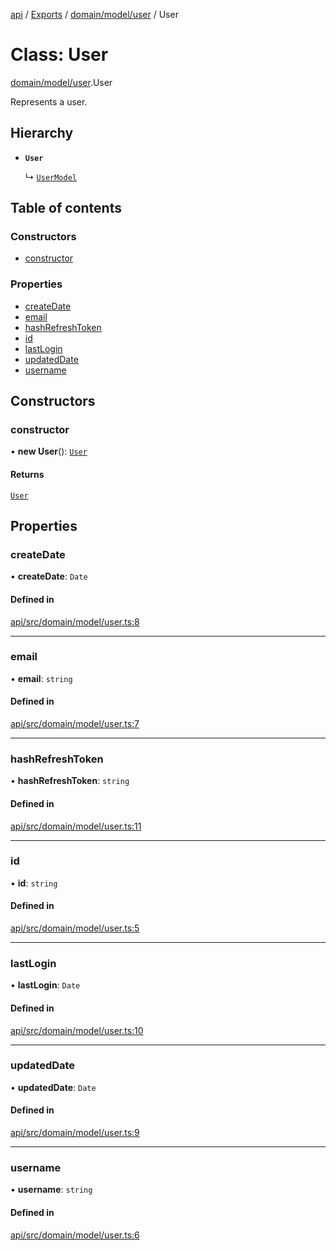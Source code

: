 [api](../README.md) / [Exports](../modules.md) / [domain/model/user](../modules/domain_model_user.md) / User

# Class: User

[domain/model/user](../modules/domain_model_user.md).User

Represents a user.

## Hierarchy

- **`User`**

  ↳ [`UserModel`](domain_model_user.UserModel.md)

## Table of contents

### Constructors

- [constructor](domain_model_user.User.md#constructor)

### Properties

- [createDate](domain_model_user.User.md#createdate)
- [email](domain_model_user.User.md#email)
- [hashRefreshToken](domain_model_user.User.md#hashrefreshtoken)
- [id](domain_model_user.User.md#id)
- [lastLogin](domain_model_user.User.md#lastlogin)
- [updatedDate](domain_model_user.User.md#updateddate)
- [username](domain_model_user.User.md#username)

## Constructors

### constructor

• **new User**(): [`User`](domain_model_user.User.md)

#### Returns

[`User`](domain_model_user.User.md)

## Properties

### createDate

• **createDate**: `Date`

#### Defined in

[api/src/domain/model/user.ts:8](https://github.com/No-Country/c16-58-t-typescript/blob/d2fd85f/api/src/domain/model/user.ts#L8)

___

### email

• **email**: `string`

#### Defined in

[api/src/domain/model/user.ts:7](https://github.com/No-Country/c16-58-t-typescript/blob/d2fd85f/api/src/domain/model/user.ts#L7)

___

### hashRefreshToken

• **hashRefreshToken**: `string`

#### Defined in

[api/src/domain/model/user.ts:11](https://github.com/No-Country/c16-58-t-typescript/blob/d2fd85f/api/src/domain/model/user.ts#L11)

___

### id

• **id**: `string`

#### Defined in

[api/src/domain/model/user.ts:5](https://github.com/No-Country/c16-58-t-typescript/blob/d2fd85f/api/src/domain/model/user.ts#L5)

___

### lastLogin

• **lastLogin**: `Date`

#### Defined in

[api/src/domain/model/user.ts:10](https://github.com/No-Country/c16-58-t-typescript/blob/d2fd85f/api/src/domain/model/user.ts#L10)

___

### updatedDate

• **updatedDate**: `Date`

#### Defined in

[api/src/domain/model/user.ts:9](https://github.com/No-Country/c16-58-t-typescript/blob/d2fd85f/api/src/domain/model/user.ts#L9)

___

### username

• **username**: `string`

#### Defined in

[api/src/domain/model/user.ts:6](https://github.com/No-Country/c16-58-t-typescript/blob/d2fd85f/api/src/domain/model/user.ts#L6)

